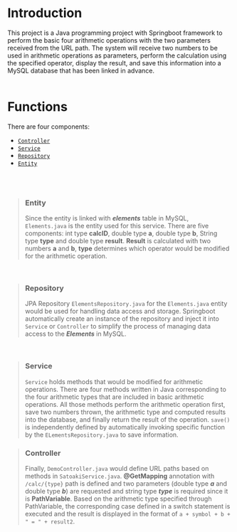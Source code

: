 # Introduction

This project is a Java programming project with Springboot framework to perform the basic four arithmetic operations with the two parameters received from the URL path. The system will receive two numbers to be used in arithmetic operations as parameters, perform the calculation using the specified operator, display the result, and save this information into a MySQL database that has been linked in advance.
</br>
</br>

# Functions

There are four components:
 * [`Controller`](#controller)
 * [`Service`](#service)
 * [`Repository`](#repository)
 * [`Entity`](#entity)
</br>
</br>

> ### Entity 
>
> Since the entity is linked with ***elements*** table in MySQL, `Elements.java` is the entity used for this service. There are five components: int type **calcID**, double type **a**, double type **b**, String type **type** and double type **result**. **Result** is calculated with two numbers **a** and **b**, **type** determines which operator would be modified for the arithmetic operation. 
</br>


> ### Repository 
>
> JPA Repository `ElementsRepository.java` for the `Elements.java` entity would be used for handling data access and storage. Springboot automatically create an instance of the repository and inject it into `Service` or `Controller` to simplify the process of managing data access to the ***Elements*** in MySQL. 
</br>


> ### Service 
>
> `Service` holds methods that would be modified for arithmetic operations. There are four methods written in Java corresponding to the four arithmetic types that are included in basic arithmetic operations. All those methods perform the arithmetic operation first, save two numbers thrown, the arithmetic type and computed results into the database, and finally return the result of the operation. `save()` is independently defined by automatically invoking specific function by the `ELementsRepository.java` to save information.

> ### Controller
> 
> Finally, `DemoController.java` would define URL paths based on methods in `SatoakiService.java`. **@GetMapping** annotation with `/calc/{type}` path is defined and two parameters (double type ***a*** and double type ***b***) are requested and string type ***type*** is required since it is **PathVariable**. Based on the arithmetic type specified through PathVariable, the corresponding case defined in a switch statement is executed and the result is displayed in the format of `a + symbol + b + " = " + result2`.
